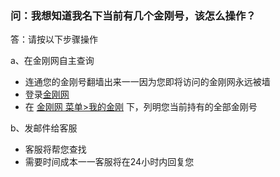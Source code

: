 ### 问：我想知道我名下当前有几个金刚号，该怎么操作？

答：请按以下步骤操作

a、在金刚网自主查询

- 连通您的金刚号翻墙出来一一因为您即将访问的金刚网永远被墙
- 登录[金刚网](https://www.atozitpro.net/zh/)
- 在 [金刚网 菜单>我的金刚](https://www.atozitpro.net/zh/my-account/) 下，列明您当前持有的全部金刚号

b、发邮件给客服

- 客服将帮您查找
- 需要时间成本一一客服将在24小时内回复您
